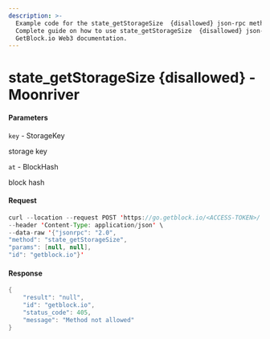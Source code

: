 ```yaml
---
description: >-
  Example code for the state_getStorageSize  {disallowed} json-rpc method.
  Сomplete guide on how to use state_getStorageSize  {disallowed} json-rpc in
  GetBlock.io Web3 documentation.
---
```


# state\_getStorageSize {disallowed} - Moonriver

#### Parameters

`key` - StorageKey

storage key

`at` - BlockHash

block hash

#### Request

```java
curl --location --request POST 'https://go.getblock.io/<ACCESS-TOKEN>/' \
--header 'Content-Type: application/json' \
--data-raw '{"jsonrpc": "2.0",
"method": "state_getStorageSize",
"params": [null, null],
"id": "getblock.io"}'
```

#### Response

```java
{
    "result": "null",
    "id": "getblock.io",
    "status_code": 405,
    "message": "Method not allowed"
}
```
